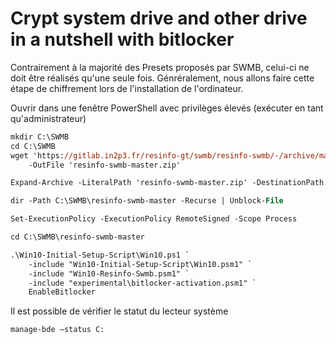 # Crypt system drive and other drive in a nutshell with bitlocker

Contrairement à la majorité des Presets proposés par SWMB,
celui-ci ne doit être réalisés qu'une seule fois.
Génréralement, nous allons faire cette étape de chiffrement lors de l'installation de l'ordinateur.

Ouvrir dans une fenêtre PowerShell avec privilèges élevés (exécuter en tant qu'administrateur)

```ps
mkdir C:\SWMB
cd C:\SWMB
wget 'https://gitlab.in2p3.fr/resinfo-gt/swmb/resinfo-swmb/-/archive/master/resinfo-swmb-master.zip' `
	-OutFile 'resinfo-swmb-master.zip'

Expand-Archive -LiteralPath 'resinfo-swmb-master.zip' -DestinationPath C:\SWMB

dir -Path C:\SWMB\resinfo-swmb-master -Recurse | Unblock-File

Set-ExecutionPolicy -ExecutionPolicy RemoteSigned -Scope Process

cd C:\SWMB\resinfo-swmb-master

.\Win10-Initial-Setup-Script\Win10.ps1 `
	-include "Win10-Initial-Setup-Script\Win10.psm1" `
	-include "Win10-Resinfo-Swmb.psm1" `
	-include "experimental\bitlocker-activation.psm1" `
	EnableBitlocker
```

Il est possible de vérifier le statut du lecteur système
```ps
manage-bde –status C:
```
